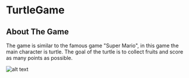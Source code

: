 # TurtleGame

## About The Game

The game is similar to the famous game "Super Mario", in this game the main character is turtle.
The goal of the turtle is to collect fruits and score as many points as possible.


![alt text](https://github.com/OlgaPariente/TurtleGame/master/TurtleGame/MyGameImg/Logo.png?raw=true)
